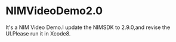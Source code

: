 # NIMVideoDemo2.0
It's a NIM Video Demo.I update the NIMSDK to 2.9.0,and revise the UI.Please run it in Xcode8.
